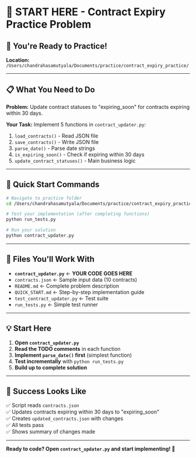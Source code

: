 # 🎯 START HERE - Contract Expiry Practice Problem

## 🚀 You're Ready to Practice!

**Location:** `/Users/chandrahasamutyala/Documents/practice/contract_expiry_practice/`

---

## 📋 What You Need to Do

**Problem:** Update contract statuses to "expiring_soon" for contracts expiring within 30 days.

**Your Task:** Implement 5 functions in `contract_updater.py`:
1. `load_contracts()` - Read JSON file
2. `save_contracts()` - Write JSON file  
3. `parse_date()` - Parse date strings
4. `is_expiring_soon()` - Check if expiring within 30 days
5. `update_contract_statuses()` - Main business logic

---

## 🚀 Quick Start Commands

```bash
# Navigate to practice folder
cd /Users/chandrahasamutyala/Documents/practice/contract_expiry_practice

# Test your implementation (after completing functions)
python run_tests.py

# Run your solution
python contract_updater.py
```

---

## 📁 Files You'll Work With

- **`contract_updater.py`** ← **YOUR CODE GOES HERE**
- `contracts.json` ← Sample input data (10 contracts)
- `README.md` ← Complete problem description
- `QUICK_START.md` ← Step-by-step implementation guide
- `test_contract_updater.py` ← Test suite
- `run_tests.py` ← Simple test runner

---

## 💡 Start Here

1. **Open `contract_updater.py`**
2. **Read the TODO comments** in each function
3. **Implement `parse_date()` first** (simplest function)
4. **Test incrementally** with `python run_tests.py`
5. **Build up to complete solution**

---

## 🎯 Success Looks Like

✅ Script reads `contracts.json`  
✅ Updates contracts expiring within 30 days to "expiring_soon"  
✅ Creates `updated_contracts.json` with changes  
✅ All tests pass  
✅ Shows summary of changes made  

---

**Ready to code? Open `contract_updater.py` and start implementing! 🚀**

